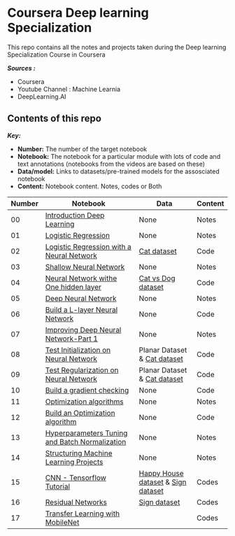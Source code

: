 # Coursera Deep learning Specialization

This repo contains all the notes and projects taken during the Deep learning Specialization Course in Coursera

***Sources :*** 
- Coursera
- Youtube Channel : Machine Learnia
- DeepLearning.AI

## Contents of this repo

***Key:***
* **Number:** The number of the target notebook 
* **Notebook:** The notebook for a particular module with lots of code and text annotations (notebooks from the videos are based on these)
* **Data/model:** Links to datasets/pre-trained models for the assosciated notebook
* **Content:** Notebook content. Notes, codes or Both

| Number | Notebook | Data | Content |
| ----- |  ----- |  ----- | ----- | 
| 00 | [Introduction Deep Learning](https://github.com/danchaud-vincent/deep-learning-specialization/blob/main/00-Introduction%20to%20Deep%20Learning.ipynb) | None | Notes |
| 01 | [Logistic Regression](https://github.com/danchaud-vincent/deep-learning-specialization/blob/main/01-Logistic%20Regression.ipynb) | None | Notes |
| 02 | [Logistic Regression with a Neural Network](https://github.com/danchaud-vincent/deep-learning-specialization/blob/main/02-Logitistic%20Regression%20with%20a%20Neural%20Network.ipynb) | [Cat dataset](https://github.com/danchaud-vincent/deep-learning-specialization/tree/main/datasets/01%20-%20cat)| Code |
| 03 | [Shallow Neural Network](https://github.com/danchaud-vincent/deep-learning-specialization/blob/main/03-Shallow%20Neural%20Network.ipynb) | None | Notes |
| 04 | [Neural Network withe One hidden layer](https://github.com/danchaud-vincent/deep-learning-specialization/blob/main/04-Neural%20Network%20with%20one%20hidden%20layer.ipynb) | [Cat vs Dog dataset](https://github.com/danchaud-vincent/deep-learning-specialization/tree/main/datasets/02%20-%20cat%20vs%20dog) | Code |
| 05 | [Deep Neural Network](https://github.com/danchaud-vincent/deep-learning-specialization/blob/main/05-Deep%20Neural%20Network.ipynb) | None | Notes |
| 06 | [Build a L-layer Neural Network](https://github.com/danchaud-vincent/deep-learning-specialization/blob/main/06-Build%20a%20L-layer%20Neural%20network.ipynb) | None | Code |
| 07 | [Improving Deep Neural Network-Part 1](https://github.com/danchaud-vincent/deep-learning-specialization/blob/main/07-Improving%20Deep%20Neural%20Network-Part_1.ipynb) | None | Notes |
| 08 | [Test Initialization on Neural Network](https://github.com/danchaud-vincent/deep-learning-specialization/blob/main/08-Test%20Initialization%20on%20Neural%20Network.ipynb) | Planar Dataset & [Cat dataset](https://github.com/danchaud-vincent/deep-learning-specialization/tree/main/datasets/01%20-%20cat) | Code |
| 09 | [Test Regularization on Neural Network](https://github.com/danchaud-vincent/deep-learning-specialization/blob/main/09-Test%20Regularization%20on%20Neural%20Network.ipynb) | Planar Dataset & [Cat dataset](https://github.com/danchaud-vincent/deep-learning-specialization/tree/main/datasets/01%20-%20cat) | Code |
| 10 | [Build a gradient checking](https://github.com/danchaud-vincent/deep-learning-specialization/blob/main/10-Build%20a%20gradient%20checking.ipynb) | None | Code |
| 11 | [Optimization algorithms](https://github.com/danchaud-vincent/deep-learning-specialization/blob/main/11-Optimization%20algorithms.ipynb) | None | Notes |
| 12 | [Build an Optimization algorithm](https://github.com/danchaud-vincent/deep-learning-specialization/blob/main/12-Build%20an%20Optimization%20algorithm.ipynb) | None | Code |
| 13 | [Hyperparameters Tuning and Batch Normalization](https://github.com/danchaud-vincent/deep-learning-specialization/blob/main/13-Hyperparameters%20Tuning%20and%20Batch%20Normalization.ipynb) | None | Notes |
| 14 | [Structuring Machine Learning Projects](https://github.com/danchaud-vincent/deep-learning-specialization/blob/main/14-Structuring%20Machine%20Learning%20projects.ipynb) | None | Notes |
| 15 | [CNN - Tensorflow Tutorial](https://github.com/danchaud-vincent/deep-learning-specialization/blob/main/15-Convolutional%20Neural%20Network.ipynb) | [Happy House dataset](https://github.com/danchaud-vincent/deep-learning-specialization/tree/main/datasets/05%20-%20happy_house) & [Sign dataset](https://github.com/danchaud-vincent/deep-learning-specialization/tree/main/datasets/04%20-%20signs) | Codes |
| 16 | [Residual Networks]() | [Sign dataset](https://github.com/danchaud-vincent/deep-learning-specialization/tree/main/datasets/04%20-%20signs) | Codes |
| 17 | [Transfer Learning with MobileNet]() | | Codes |